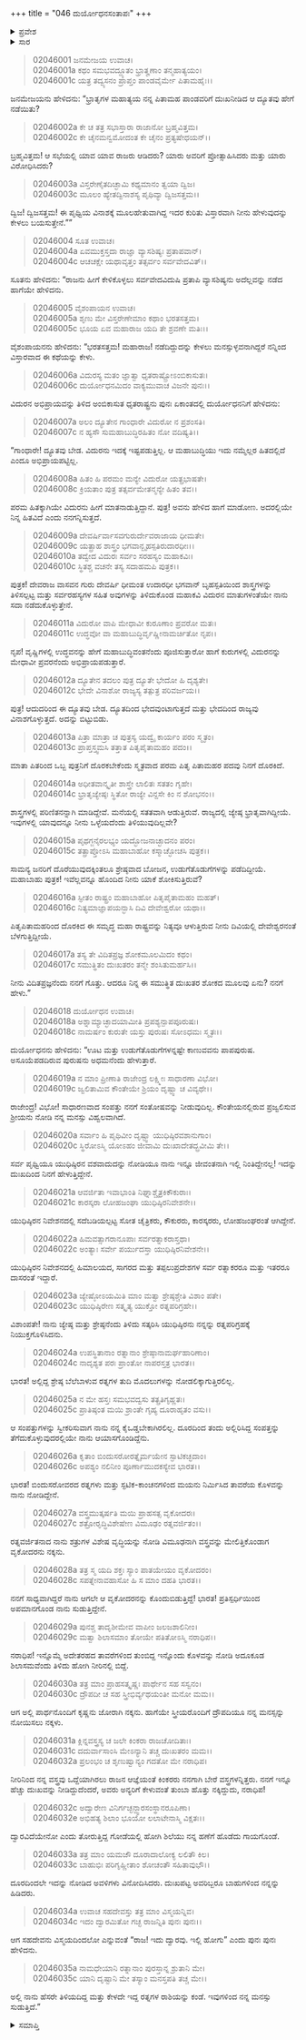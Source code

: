 +++
title = "046 ದುರ್ಯೋಧನಸಂತಾಪಃ"
+++

<details><summary>ಪ್ರವೇಶ</summary>


।।   ಓಂ ಓಂ ನಮೋ ನಾರಾಯಣಾಯ।।   ಶ್ರೀ ವೇದವ್ಯಾಸಾಯ ನಮಃ ।।

ಶ್ರೀ ಕೃಷ್ಣದ್ವೈಪಾಯನ ವೇದವ್ಯಾಸ ವಿರಚಿತ  

**ಶ್ರೀ ಮಹಾಭಾರತ**

**ಸಭಾ ಪರ್ವ**

**ದ್ಯೂತ ಪರ್ವ**

**ಅಧ್ಯಾಯ 46**

</details>


<details><summary>ಸಾರ</summary>

ಪೃಥ್ವಿಯ ವಿನಾಶಕ್ಕೆ ಮೂಲಹೇತುವಾಗಿದ್ದ ದ್ಯೂತದ ಕುರಿತು ವಿಸ್ತಾರವಾಗಿ ಹೇಳಬೇಕೆಂದು ಕೇಳಿಕೊಳ್ಳಲು ವೈಶಂಪಾಯನನು ಮುಂದುವರಿಸಿದುದು (1-6). ಧೃತರಾಷ್ಟ್ರನು ದುರ್ಯೋಧನನ ಮನಸ್ಸನ್ನು ಬದಲಾಯಿಸಲು ಪ್ರಯತ್ನಿಸಿ, ಈ ಶೋಕದ ಮೂಲವೇನೆಂದು ಕೇಳಿದುದು (7-17). “ಊಟ ಮತ್ತು ಉಡುಗೆತೊಡುಗೆಗಳನ್ನಷ್ಟೇ ಕಾಣುವವನು ಪಾಪಪುರುಷ. ಅಸೂಯೆಪಡದಿರುವ ಪುರುಷನು ಅಧಮನೆಂದು ಹೇಳುತ್ತಾರೆ” ಎಂದು ಹೇಳಿ ದುರ್ಯೋಧನನು ರಾಜಸೂಯ ಯಾಗದಲ್ಲಿ ಪಾಂಡವರಿಗೆ ದೊರೆತ ಉಡುಗೊರೆ-ಮಾನ್ಯತೆಗಳನ್ನು ವರ್ಣಿಸುವುದು (18-35).

</details>


> 02046001 ಜನಮೇಜಯ ಉವಾಚ।  
02046001a ಕಥಂ ಸಮಭವದ್ದ್ಯೂತಂ ಭ್ರಾತೄಣಾಂ ತನ್ಮಹಾತ್ಯಯಂ।  
02046001c ಯತ್ರ ತದ್ವ್ಯಸನಂ ಪ್ರಾಪ್ತಂ ಪಾಂಡವೈರ್ಮೇ ಪಿತಾಮಹೈಃ।।

ಜನಮೇಜಯನು ಹೇಳಿದನು: “ಭ್ರಾತೃಗಳ ಮಹಾತ್ಯಯ ನನ್ನ ಪಿತಾಮಹ ಪಾಂಡವರಿಗೆ ದುಃಖನೀಡಿದ ಆ ದ್ಯೂತವು ಹೇಗೆ ನಡೆಯಿತು?

> 02046002a ಕೇ ಚ ತತ್ರ ಸಭಾಸ್ತಾರಾ ರಾಜಾನೋ ಬ್ರಹ್ಮವಿತ್ತಮ।  
02046002c ಕೇ ಚೈನಮನ್ವಮೋದಂತ ಕೇ ಚೈನಂ ಪ್ರತ್ಯಷೇಧಯನ್।।

ಬ್ರಹ್ಮವಿತ್ತಮ! ಆ ಸಭೆಯಲ್ಲಿ ಯಾವ ಯಾವ ರಾಜರು ಆಡಿದರು? ಯಾರು ಅವರಿಗೆ ಪ್ರೋತ್ಸಾಹಿಸಿದರು ಮತ್ತು ಯಾರು ವಿರೋಧಿಸಿದರು?

> 02046003a ವಿಸ್ತರೇಣೈತದಿಚ್ಛಾಮಿ ಕಥ್ಯಮಾನಂ ತ್ವಯಾ ದ್ವಿಜ।   
02046003c ಮೂಲಂ ಹ್ಯೇತದ್ವಿನಾಶಸ್ಯ ಪೃಥಿವ್ಯಾ ದ್ವಿಜಸತ್ತಮ।।

ದ್ವಿಜ! ದ್ವಿಜಸತ್ತಮ! ಈ ಪೃಥ್ವಿಯ ವಿನಾಶಕ್ಕೆ ಮೂಲಹೇತುವಾಗಿದ್ದ ಇದರ ಕುರಿತು ವಿಸ್ತಾರವಾಗಿ ನೀನು ಹೇಳುವುದನ್ನು ಕೇಳಲು ಬಯಸುತ್ತೇನೆ.””

> 02046004 ಸೂತ ಉವಾಚ।  
02046004a ಏವಮುಕ್ತಸ್ತದಾ ರಾಜ್ಞಾ ವ್ಯಾಸಶಿಷ್ಯಃ ಪ್ರತಾಪವಾನ್।  
02046004c ಆಚಚಕ್ಷೇ ಯಥಾವೃತ್ತಂ ತತ್ಸರ್ವಂ ಸರ್ವವೇದವಿತ್।।

ಸೂತನು ಹೇಳಿದನು: “ರಾಜನು ಹೀಗೆ ಕೇಳಿಕೊಳ್ಳಲು ಸರ್ವವೇದವಿದುಷಿ ಪ್ರತಾಪಿ ವ್ಯಾಸಶಿಷ್ಯನು ಅದೆಲ್ಲವನ್ನು ನಡೆದ ಹಾಗೆಯೇ ಹೇಳಿದನು.

> 02046005 ವೈಶಂಪಾಯನ ಉವಾಚ।  
02046005a ಶೃಣು ಮೇ ವಿಸ್ತರೇಣೇಮಾಂ ಕಥಾಂ ಭರತಸತ್ತಮ।  
02046005c ಭೂಯ ಏವ ಮಹಾರಾಜ ಯದಿ ತೇ ಶ್ರವಣೇ ಮತಿಃ।।

ವೈಶಂಪಾಯನನು ಹೇಳಿದನು: “ಭರತಸತ್ತಮ! ಮಹಾರಾಜ! ನಡೆದಿದ್ದುದನ್ನು ಕೇಳಲು ಮನಸ್ಸುಳ್ಳವನಾಗಿದ್ದರೆ ನನ್ನಿಂದ ವಿಸ್ತಾರವಾದ ಈ ಕಥೆಯನ್ನು ಕೇಳು.

> 02046006a ವಿದುರಸ್ಯ ಮತಂ ಜ್ಞಾತ್ವಾ ಧೃತರಾಷ್ಟ್ರೋಽಂಬಿಕಾಸುತಃ।  
02046006c ದುರ್ಯೋಧನಮಿದಂ ವಾಕ್ಯಮುವಾಚ ವಿಜನೇ ಪುನಃ।।

ವಿದುರನ ಅಭಿಪ್ರಾಯವನ್ನು ತಿಳಿದ ಅಂಬಿಕಾಸುತ ಧೃತರಾಷ್ಟ್ರನು ಪುನಃ ಏಕಾಂತದಲ್ಲಿ ದುರ್ಯೋಧನನಿಗೆ ಹೇಳಿದನು:

> 02046007a ಅಲಂ ದ್ಯೂತೇನ ಗಾಂಧಾರೇ ವಿದುರೋ ನ ಪ್ರಶಂಸತಿ।  
02046007c ನ ಹ್ಯಸೌ ಸುಮಹಾಬುದ್ಧಿರಹಿತಂ ನೋ ವದಿಷ್ಯತಿ।।

“ಗಾಂಧಾರೇ! ದ್ಯೂತವು ಬೇಡ. ವಿದುರನು ಇದಕ್ಕೆ ಇಷ್ಟಪಡುತ್ತಿಲ್ಲ. ಆ ಮಹಾಬುದ್ಧಿಯು ಇದು ನಮ್ಮೆಲ್ಲರ ಹಿತದಲ್ಲಿದೆ ಎಂದೂ ಅಭಿಪ್ರಾಯಪಟ್ಟಿಲ್ಲ.

> 02046008a ಹಿತಂ ಹಿ ಪರಮಂ ಮನ್ಯೇ ವಿದುರೋ ಯತ್ಪ್ರಭಾಷತೇ।  
02046008c ಕ್ರಿಯತಾಂ ಪುತ್ರ ತತ್ಸರ್ವಮೇತನ್ಮನ್ಯೇ ಹಿತಂ ತವ।।

ಪರಮ ಹಿತಕ್ಕಾಗಿಯೇ ವಿದುರನು ಹೀಗೆ ಮಾತನಾಡುತ್ತಿದ್ದಾನೆ. ಪುತ್ರ! ಅವನು ಹೇಳಿದ ಹಾಗೆ ಮಾಡೋಣ. ಅದರಲ್ಲಿಯೇ ನಿನ್ನ ಹಿತವಿದೆ ಎಂದು ನನಗನ್ನಿಸುತ್ತದೆ.

> 02046009a ದೇವರ್ಷಿರ್ವಾಸವಗುರುರ್ದೇವರಾಜಾಯ ಧೀಮತೇ।  
02046009c ಯತ್ಪ್ರಾಹ ಶಾಸ್ತ್ರಂ ಭಗವಾನ್ಬೃಹಸ್ಪತಿರುದಾರಧೀಃ।।  
02046010a ತದ್ವೇದ ವಿದುರಃ ಸರ್ವಂ ಸರಹಸ್ಯಂ ಮಹಾಕವಿಃ।  
02046010c ಸ್ಥಿತಶ್ಚ ವಚನೇ ತಸ್ಯ ಸದಾಹಮಪಿ ಪುತ್ರಕ।।

ಪುತ್ರಕ! ದೇವರಾಜ ವಾಸವನ ಗುರು ದೇವರ್ಷಿ ಧೀಮಂತ ಉದಾರಧೀ ಭಗವಾನ್ ಬೃಹಸ್ಪತಿಯಿಂದ ಶಾಸ್ತ್ರಗಳನ್ನು ತಿಳಿಸಲ್ಪಟ್ಟ ಮತ್ತು ಸರ್ವರಹಸ್ಯಗಳ ಸಹಿತ ಅವುಗಳನ್ನು ತಿಳಿದುಕೊಂಡ ಮಹಾಕವಿ ವಿದುರನ ಮಾತುಗಳಂತೆಯೇ ನಾನು ಸದಾ ನಡೆದುಕೊಳ್ಳುತ್ತೇನೆ.

> 02046011a ವಿದುರೋ ವಾಪಿ ಮೇಧಾವೀ ಕುರೂಣಾಂ ಪ್ರವರೋ ಮತಃ।  
02046011c ಉದ್ಧವೋ ವಾ ಮಹಾಬುದ್ಧಿರ್ವೃಷ್ಣೀನಾಮರ್ಚಿತೋ ನೃಪ।।

ನೃಪ! ವೃಷ್ಣಿಗಳಲ್ಲಿ ಉದ್ಧವನನ್ನು ಹೇಗೆ ಮಹಾಬುದ್ಧಿವಂತನೆಂದು ಪೂಜಿಸುತ್ತಾರೋ ಹಾಗೆ ಕುರುಗಳಲ್ಲಿ ವಿದುರನನ್ನು ಮೇಧಾವೀ ಪ್ರವರನೆಂದು ಅಭಿಪ್ರಾಯಪಡುತ್ತಾರೆ.

> 02046012a ದ್ಯೂತೇನ ತದಲಂ ಪುತ್ರ ದ್ಯೂತೇ ಭೇದೋ ಹಿ ದೃಶ್ಯತೇ।  
02046012c ಭೇದೇ ವಿನಾಶೋ ರಾಜ್ಯಸ್ಯ ತತ್ಪುತ್ರ ಪರಿವರ್ಜಯ।।

ಪುತ್ರ! ಆದುದರಿಂದ ಈ ದ್ಯೂತವು ಬೇಡ. ದ್ಯೂತದಿಂದ ಭೇದವುಂಟಾಗುತ್ತದೆ ಮತ್ತು ಭೇದದಿಂದ ರಾಜ್ಯವು ವಿನಾಶಗೊಳ್ಳುತ್ತದೆ. ಅದನ್ನು ಬಿಟ್ಟುಬಿಡು.

> 02046013a ಪಿತ್ರಾ ಮಾತ್ರಾ ಚ ಪುತ್ರಸ್ಯ ಯದ್ವೈ ಕಾರ್ಯಂ ಪರಂ ಸ್ಮೃತಂ।  
02046013c ಪ್ರಾಪ್ತಸ್ತ್ವಮಸಿ ತತ್ತಾತ ಪಿತೃಪೈತಾಮಹಂ ಪದಂ।।

ಮಾತಾ ಪಿತರಿಂದ ಒಬ್ಬ ಪುತ್ರನಿಗೆ ದೊರಕಬೇಕೆಂದು ಸ್ಮೃತವಾದ ಪರಮ ಪಿತೃ ಪಿತಾಮಹರ ಪದವು ನಿನಗೆ ದೊರಕಿದೆ.

> 02046014a ಅಧೀತವಾನ್ಕೃತೀ ಶಾಸ್ತ್ರೇ ಲಾಲಿತಃ ಸತತಂ ಗೃಹೇ।  
02046014c ಭ್ರಾತೃಜ್ಯೇಷ್ಠಃ ಸ್ಥಿತೋ ರಾಜ್ಯೇ ವಿನ್ದಸೇ ಕಿಂ ನ ಶೋಭನಂ।।

ಶಾಸ್ತ್ರಗಳಲ್ಲಿ ಪರಿಣಿತನನ್ನಾಗಿ ಮಾಡಿದ್ದೇವೆ. ಮನೆಯಲ್ಲಿ ಸತತವಾಗಿ ಆಡುತ್ತಿರುವೆ. ರಾಜ್ಯದಲ್ಲಿ ಜ್ಯೇಷ್ಠ ಭ್ರಾತೃವಾಗಿದ್ದೀಯೆ. ಇವುಗಳಲ್ಲಿ ಯಾವುದನ್ನೂ ನೀನು ಒಳ್ಳೆಯದೆಂದು ತಿಳಿಯುವುದಿಲ್ಲವೇ?

> 02046015a ಪೃಥಗ್ಜನೈರಲಭ್ಯಂ ಯದ್ಭೋಜನಾಚ್ಛಾದನಂ ಪರಂ।  
02046015c ತತ್ಪ್ರಾಪ್ತೋಽಸಿ ಮಹಾಬಾಹೋ ಕಸ್ಮಾಚ್ಛೋಚಸಿ ಪುತ್ರಕ।।

ಸಾಮನ್ಯ ಜನರಿಗೆ ದೊರೆಯುವುದಕ್ಕಿಂತಲೂ ಶ್ರೇಷ್ಠವಾದ ಬೋಜನ, ಉಡುಗೆತೊಡುಗೆಗಳನ್ನು ಪಡೆದಿದ್ದೀಯೆ. ಮಹಾಬಾಹು ಪುತ್ರಕ! ಇವೆಲ್ಲವನ್ನೂ ಹೊಂದಿದ ನೀನು ಯಾಕೆ ಶೋಕಿಸುತ್ತಿರುವೆ?

> 02046016a ಸ್ಫೀತಂ ರಾಷ್ಟ್ರಂ ಮಹಾಬಾಹೋ ಪಿತೃಪೈತಾಮಹಂ ಮಹತ್।  
02046016c ನಿತ್ಯಮಾಜ್ಞಾಪಯನ್ಭಾಸಿ ದಿವಿ ದೇವೇಶ್ವರೋ ಯಥಾ।।

ಪಿತೃಪಿತಾಮಹರಿಂದ ದೊರಕಿದ ಈ ಸಮೃದ್ಧ ಮಹಾ ರಾಷ್ಟ್ರವನ್ನು ನಿತ್ಯವೂ ಆಳುತ್ತಿರುವ ನೀನು ದಿವಿಯಲ್ಲಿ ದೇವೇಶ್ವರನಂತೆ ಬೆಳಗುತ್ತಿದ್ದೀಯೆ.

> 02046017a ತಸ್ಯ ತೇ ವಿದಿತಪ್ರಜ್ಞ ಶೋಕಮೂಲಮಿದಂ ಕಥಂ।  
02046017c ಸಮುತ್ಥಿತಂ ದುಃಖತರಂ ತನ್ಮೇ ಶಂಸಿತುಮರ್ಹಸಿ।।

ನೀನು ವಿದಿತಪ್ರಜ್ಞನೆಂದು ನನಗೆ ಗೊತ್ತು. ಆದರೂ ನಿನ್ನ ಈ ಸಮುತ್ಥಿತ ದುಃಖತರ ಶೋಕದ ಮೂಲವು ಏನು? ನನಗೆ ಹೇಳು.”

> 02046018 ದುರ್ಯೋಧನ ಉವಾಚ।  
02046018a ಅಶ್ನಾಮ್ಯಾಚ್ಛಾದಯಾಮೀತಿ ಪ್ರಪಶ್ಯನ್ಪಾಪಪೂರುಷಃ।  
02046018c ನಾಮರ್ಷಂ ಕುರುತೇ ಯಸ್ತು ಪುರುಷಃ ಸೋಽಧಮಃ ಸ್ಮೃತಃ।।

ದುರ್ಯೋಧನನು ಹೇಳಿದನು: “ಊಟ ಮತ್ತು ಉಡುಗೆತೊಡುಗೆಗಳನ್ನಷ್ಟೇ ಕಾಣುವವನು ಪಾಪಪುರುಷ. ಅಸೂಯೆಪಡದಿರುವ ಪುರುಷನು ಅಧಮನೆಂದು ಹೇಳುತ್ತಾರೆ.

> 02046019a ನ ಮಾಂ ಪ್ರೀಣಾತಿ ರಾಜೇಂದ್ರ ಲಕ್ಷ್ಮೀಃ ಸಾಧಾರಣಾ ವಿಭೋ।  
02046019c ಜ್ವಲಿತಾಮಿವ ಕೌಂತೇಯೇ ಶ್ರಿಯಂ ದೃಷ್ಟ್ವಾ ಚ ವಿವ್ಯಥೇ।।

ರಾಜೇಂದ್ರ! ವಿಭೋ! ಸಾಧಾರಣವಾದ ಸಂಪತ್ತು ನನಗೆ ಸಂತೋಷವನ್ನು ನೀಡುವುದಿಲ್ಲ. ಕೌಂತೇಯನಲ್ಲಿರುವ ಪ್ರಜ್ವಲಿಸುವ ಶ್ರೀಯನು ನೋಡಿ ನನ್ನ ಮನಸ್ಸು ವಿಹ್ವಲವಾಗಿದೆ.

> 02046020a ಸರ್ವಾಂ ಹಿ ಪೃಥಿವೀಂ ದೃಷ್ಟ್ವಾ ಯುಧಿಷ್ಠಿರವಶಾನುಗಾಂ।  
02046020c ಸ್ಥಿರೋಽಸ್ಮಿ ಯೋಽಹಂ ಜೀವಾಮಿ ದುಃಖಾದೇತದ್ಬ್ರವೀಮಿ ತೇ।।

ಸರ್ವ ಪೃಥ್ವಿಯೂ ಯುಧಿಷ್ಠಿರನ ವಶವಾದುದನ್ನು ನೋಡಿಯೂ ನಾನು ಇನ್ನೂ ಜೀವಂತನಾಗಿ ಇಲ್ಲಿ ನಿಂತಿದ್ದೇನಲ್ಲ! ಇದನ್ನು ದುಃಖದಿಂದ ನಿನಗೆ ಹೇಳುತ್ತಿದ್ದೇನೆ.

> 02046021a ಆವರ್ಜಿತಾ ಇವಾಭಾಂತಿ ನಿಘ್ನಾಶ್ಚೈತ್ರಕಿಕೌಕುರಾಃ।  
02046021c ಕಾರಸ್ಕರಾ ಲೋಹಜಂಘಾ ಯುಧಿಷ್ಠಿರನಿವೇಶನೇ।।

ಯುಧಿಷ್ಠಿರನ ನಿವೇಶನದಲ್ಲಿ ಸದೆಬಡಿಯಲ್ಪಟ್ಟ ಸೋತ ಚೈತ್ರಿಕರು, ಕೌಕುರರು, ಕಾರಸ್ಕರರು, ಲೋಹಜಂಘರಂತೆ ಆಗಿದ್ದೇನೆ.

> 02046022a ಹಿಮವತ್ಸಾಗರಾನೂಪಾಃ ಸರ್ವರತ್ನಾಕರಾಸ್ತಥಾ।  
02046022c ಅಂತ್ಯಾಃ ಸರ್ವೇ ಪರ್ಯುದಸ್ತಾ ಯುಧಿಷ್ಠಿರನಿವೇಶನೇ।।

ಯುಧಿಷ್ಠಿರನ ನಿವೇಶನದಲ್ಲಿ ಹಿಮಾಲಯದ, ಸಾಗರದ ಮತ್ತು ತಪ್ಪಲುಪ್ರದೇಶಗಳ ಸರ್ವ ರತ್ನಾಕರರೂ ಮತ್ತು ಇತರರೂ ದಾಸರಂತೆ ಇದ್ದಾರೆ.

> 02046023a ಜ್ಯೇಷ್ಠೋಽಯಮಿತಿ ಮಾಂ ಮತ್ವಾ ಶ್ರೇಷ್ಠಶ್ಚೇತಿ ವಿಶಾಂ ಪತೇ।   
02046023c ಯುಧಿಷ್ಠಿರೇಣ ಸತ್ಕೃತ್ಯ ಯುಕ್ತೋ ರತ್ನಪರಿಗ್ರಹೇ।।

ವಿಶಾಂಪತೇ! ನಾನು ಜ್ಯೇಷ್ಠ ಮತ್ತು ಶ್ರೇಷ್ಠನೆಂದು ತಿಳಿದು ಸತ್ಕರಿಸಿ ಯುಧಿಷ್ಠಿರನು ನನ್ನನ್ನು ರತ್ನಪರಿಗ್ರಹಕ್ಕೆ ನಿಯುಕ್ತಗೊಳಿಸಿದನು.

> 02046024a ಉಪಸ್ಥಿತಾನಾಂ ರತ್ನಾನಾಂ ಶ್ರೇಷ್ಠಾನಾಮರ್ಘಹಾರಿಣಾಂ।  
02046024c ನಾದೃಶ್ಯತ ಪರಃ ಪ್ರಾಂತೋ ನಾಪರಸ್ತತ್ರ ಭಾರತ।।

ಭಾರತ! ಅಲ್ಲಿದ್ದ ಶ್ರೇಷ್ಠ ಬೆಲೆಬಾಳುವ ರತ್ನಗಳ ತುದಿ ಮೊದಲುಗಳನ್ನು ನೋಡಲಿಕ್ಕಾಗುತ್ತಿರಲಿಲ್ಲ.

> 02046025a ನ ಮೇ ಹಸ್ತಃ ಸಮಭವದ್ವಸು ತತ್ಪ್ರತಿಗೃಹ್ಣತಃ।  
02046025c ಪ್ರಾತಿಷ್ಠಂತ ಮಯಿ ಶ್ರಾಂತೇ ಗೃಹ್ಯ ದೂರಾಹೃತಂ ವಸು।।

ಆ ಸಂಪತ್ತುಗಳನ್ನು ಸ್ವೀಕರಿಸುವಾಗ ನಾನು ನನ್ನ ಕೈ‌ಒಡ್ಡಬೇಕಾಗಿರಲಿಲ್ಲ. ದೂರದಿಂದ ತಂದು ಅಲ್ಲಿರಿಸಿದ್ದ ಸಂಪತ್ತನ್ನು ತೆಗೆದುಕೊಳ್ಳುವುದರಲ್ಲಿಯೇ ನಾನು ಆಯಾಸಗೊಂಡಿದ್ದೆನು.

> 02046026a ಕೃತಾಂ ಬಿಂದುಸರೋರತ್ನೈರ್ಮಯೇನ ಸ್ಫಾಟಿಕಚ್ಛದಾಂ।  
02046026c ಅಪಶ್ಯಂ ನಲಿನೀಂ ಪೂರ್ಣಾಮುದಕಸ್ಯೇವ ಭಾರತ।।

ಭಾರತ! ಬಿಂದುಸರೋವರದ ರತ್ನಗಳು ಮತ್ತು ಸ್ಫಟಿಕ-ಕಾಂಚನಗಳಿಂದ ಮಯನು ನಿರ್ಮಿಸಿದ ತಾವರೆಯ ಕೊಳವನ್ನು ನಾನು ನೋಡಿದ್ದೇನೆ.

> 02046027a ವಸ್ತ್ರಮುತ್ಕರ್ಷತಿ ಮಯಿ ಪ್ರಾಹಸತ್ಸ ವೃಕೋದರಃ।  
02046027c ಶತ್ರೋರೃದ್ಧಿವಿಶೇಷೇಣ ವಿಮೂಢಂ ರತ್ನವರ್ಜಿತಂ।।

ರತ್ನವರ್ಜಿತನಾದ ನಾನು ಶತ್ರುಗಳ ವಿಶೇಷ ವೃದ್ಧಿಯನ್ನು ನೋಡಿ ವಿಮೂಢನಾಗಿ ವಸ್ತ್ರವನ್ನು ಮೇಲಿತ್ತಿಕೊಂಡಾಗ ವೃಕೋದರನು ನಕ್ಕನು.

> 02046028a ತತ್ರ ಸ್ಮ ಯದಿ ಶಕ್ತಃ ಸ್ಯಾಂ ಪಾತಯೇಯಂ ವೃಕೋದರಂ।  
02046028c ಸಪತ್ನೇನಾವಹಾಸೋ ಹಿ ಸ ಮಾಂ ದಹತಿ ಭಾರತ।।

ನನಗೆ ಸಾಧ್ಯವಾಗಿದ್ದರೆ ನಾನು ಆಗಲೇ ಆ ವೃಕೋದರನನ್ನು ಕೊಂದುಬಿಡುತ್ತಿದ್ದೆ! ಭಾರತ! ಪ್ರತಿಸ್ಪರ್ಧಿಯಿಂದ ಅಪಮಾನಗೊಂಡ ನಾನು ಸುಡುತ್ತಿದ್ದೇನೆ.

> 02046029a ಪುನಶ್ಚ ತಾದೃಶೀಮೇವ ವಾಪೀಂ ಜಲಜಶಾಲಿನೀಂ।  
02046029c ಮತ್ವಾ ಶಿಲಾಸಮಾಂ ತೋಯೇ ಪತಿತೋಽಸ್ಮಿ ನರಾಧಿಪ।।

ನರಾಧಿಪ! ಇನ್ನೊಮ್ಮೆ ಅದೇತರಹದ ತಾವರೆಗಳಿಂದ ತುಂಬಿದ್ದ ಇನ್ನೊಂದು ಕೊಳವನ್ನು ನೋಡಿ ಅದೂಕೂಡ ಶಿಲಾಸಮವೆಂದು ತಿಳಿದು ಹೋಗಿ ನೀರಿನಲ್ಲಿ ಬಿದ್ದೆ.

> 02046030a ತತ್ರ ಮಾಂ ಪ್ರಾಹಸತ್ಕೃಷ್ಣಃ ಪಾರ್ಥೇನ ಸಹ ಸಸ್ವನಂ।  
02046030c ದ್ರೌಪದೀ ಚ ಸಹ ಸ್ತ್ರೀಭಿರ್ವ್ಯಥಯಂತೀ ಮನೋ ಮಮ।।

ಆಗ ಅಲ್ಲಿ ಪಾರ್ಥನೊಂದಿಗೆ ಕೃಷ್ಣನು ಜೋರಾಗಿ ನಕ್ಕನು. ಹಾಗೆಯೇ ಸ್ತ್ರೀಯರೊಂದಿಗೆ ದ್ರೌಪದಿಯೂ ನನ್ನ ಮನಸ್ಸನ್ನು ನೋಯಿಸಲು ನಕ್ಕಳು.

> 02046031a ಕ್ಲಿನ್ನವಸ್ತ್ರಸ್ಯ ಚ ಜಲೇ ಕಿಂಕರಾ ರಾಜಚೋದಿತಾಃ।  
02046031c ದದುರ್ವಾಸಾಂಸಿ ಮೇಽನ್ಯಾನಿ ತಚ್ಚ ದುಃಖತರಂ ಮಮ।।  
02046032a ಪ್ರಲಂಭಂ ಚ ಶೃಣುಷ್ವಾನ್ಯಂ ಗದತೋ ಮೇ ನರಾಧಿಪ।

ನೀರಿನಿಂದ ನನ್ನ ವಸ್ತ್ರವು ಒದ್ದೆಯಾಗಿರಲು ರಾಜನ ಆಜ್ಞೆಯಂತೆ ಕಿಂಕರರು ನನಗಾಗಿ ಬೇರೆ ವಸ್ತ್ರಗಳನ್ನಿತ್ತರು. ನನಗೆ ಇನ್ನೂ ಹೆಚ್ಚು ದುಃಖವನ್ನು ನೀಡಿದ್ದುದೆಂದರೆ, ಅವರು ಅನ್ಯರಿಗೆ ಕೇಳುವಂತೆ ತುಂಬಾ ಹೊತ್ತು ನಕ್ಕಿದ್ದುದು, ನರಾಧಿಪ!

> 02046032c ಅದ್ವಾರೇಣ ವಿನಿರ್ಗಚ್ಛನ್ದ್ವಾರಸಂಸ್ಥಾನರೂಪಿಣಾ।  
02046032e ಅಭಿಹತ್ಯ ಶಿಲಾಂ ಭೂಯೋ ಲಲಾಟೇನಾಸ್ಮಿ ವಿಕ್ಷತಃ।।

ದ್ವಾರವಿದೆಯೇನೋ ಎಂದು ತೋರುತ್ತಿದ್ದ ಗೋಡೆಯಲ್ಲಿ ಹೋಗಿ ಶಿಲೆಯು ನನ್ನ ಹಣೆಗೆ ಹೊಡೆದು ಗಾಯಗೊಂಡೆ.

> 02046033a ತತ್ರ ಮಾಂ ಯಮಜೌ ದೂರಾದಾಲೋಕ್ಯ ಲಲಿತೌ ಕಿಲ।   
02046033c ಬಾಹುಭಿಃ ಪರಿಗೃಹ್ಣೀತಾಂ ಶೋಚಂತೌ ಸಹಿತಾವುಭೌ।।

ದೂರದಿಂದಲೇ ಇದನ್ನು ನೋಡಿದ ಅವಳಿಗಳು ವಿನೋದಿಸಿದರು. ದುಃಖಪಟ್ಟ ಅವರಿಬ್ಬರೂ ಬಾಹುಗಳಿಂದ ನನ್ನನ್ನು ಹಿಡಿದರು.

> 02046034a ಉವಾಚ ಸಹದೇವಸ್ತು ತತ್ರ ಮಾಂ ವಿಸ್ಮಯನ್ನಿವ।  
02046034c ಇದಂ ದ್ವಾರಮಿತೋ ಗಚ್ಛ ರಾಜನ್ನಿತಿ ಪುನಃ ಪುನಃ।।

ಆಗ ಸಹದೇವನು ವಿಸ್ಮಯದಿಂದಲೋ ಎನ್ನುವಂತೆ “ರಾಜ! ಇದು ದ್ವಾರವು. ಇಲ್ಲಿ ಹೋಗು” ಎಂದು ಪುನಃ ಪುನಃ ಹೇಳಿದನು.

> 02046035a ನಾಮಧೇಯಾನಿ ರತ್ನಾನಾಂ ಪುರಸ್ತಾನ್ನ ಶ್ರುತಾನಿ ಮೇ।  
02046035c ಯಾನಿ ದೃಷ್ಟಾನಿ ಮೇ ತಸ್ಯಾಂ ಮನಸ್ತಪತಿ ತಚ್ಚ ಮೇ।।

ಅಲ್ಲಿ ನಾನು ಹೆಸರೇ ತಿಳಿಯದಿದ್ದ ಮತ್ತು ಕೇಳದೇ ಇದ್ದ ರತ್ನಗಳ ರಾಶಿಯನ್ನು ಕಂಡೆ. ಇವುಗಳಿಂದ ನನ್ನ ಮನಸ್ಸು ಸುಡುತ್ತಿದೆ.”

<details><summary>ಸಮಾಪ್ತಿ</summary>


ಇತಿ ಶ್ರೀ ಮಹಾಭಾರತೇ ಸಭಾಪರ್ವಣಿ ದ್ಯೂತಪರ್ವಣಿ ದುರ್ಯೋಧನಸಂತಾಪೇ ಷಟ್‌ಚತ್ವಾರಿಂಶೋಽಧ್ಯಾಯಃ।।  
ಇದು ಶ್ರೀ ಮಹಾಭಾರತದಲ್ಲಿ ಸಭಾಪರ್ವದಲ್ಲಿ ದ್ಯೂತಪರ್ವದಲ್ಲಿ ದುರ್ಯೋಧನಸಂತಾಪ ಎನ್ನುವ ನಲವತ್ತಾರನೆಯ ಅಧ್ಯಾಯವು.


</details>
